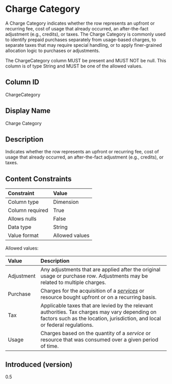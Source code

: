 # Charge Category

A Charge Category indicates whether the row represents an upfront or recurring fee, cost of usage that already occurred,
an after-the-fact adjustment (e.g., credits), or taxes. The Charge Category is commonly used to identify prepaid purchases
separately from usage-based charges, to separate taxes that may require special handling, or to apply finer-grained
allocation logic to purchases or adjustments.

The ChargeCategory column MUST be present and MUST NOT be null. This column is of type String and MUST be one of the allowed values.

## Column ID

ChargeCategory

## Display Name

Charge Category

## Description

Indicates whether the row represents an upfront or recurring fee, cost of usage that already occurred, an
after-the-fact adjustment (e.g., credits), or taxes.

## Content Constraints

| Constraint      | Value          |
| :-------------- | :------------- |
| Column type     | Dimension      |
| Column required | True           |
| Allows nulls    | False          |
| Data type       | String         |
| Value format    | Allowed values |

Allowed values:

| Value      | Description                          |
| :--------- | :------------------------------------|
| Adjustment | Any adjustments that are applied after the original usage or purchase row. Adjustments may be related to multiple charges.   |
| Purchase   | Charges for the acquisition of a [*services*](#glossary:service) or resource bought upfront or on a recurring basis.              |
| Tax        | Applicable taxes that are levied by the relevant authorities. Tax charges may vary depending on factors such as the location, jurisdiction, and local or federal regulations. |
| Usage      | Charges based on the quantity of a *service* or resource that was consumed over a given period of time.     |

## Introduced (version)

0.5
